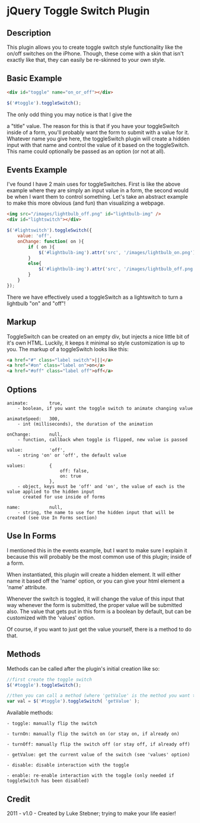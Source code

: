 # jQuery Toggle Switch Plugin

## Description
This plugin allows you to create toggle switch style functionality like the on/off switches on the iPhone. 
Though, these come with a skin that isn't exactly like that, they can easily be re-skinned to your own style.

## Basic Example
````html
<div id="toggle" name="on_or_off"></div>
````

````javascript
$('#toggle').toggleSwitch();
````

The only odd thing you may notice is that I give the <div> a "title" value. The reason for this is that if 
you have your toggleSwitch inside of a form, you'll probably want the form to submit with a value for it.
Whatever name you give here, the toggleSwitch plugin will create a hidden input with that name and control
the value of it based on the toggleSwitch. This name could optionally be passed as an option (or not at all).

## Events Example
I've found I have 2 main uses for toggleSwitches. First is like the above example where they are simply an
input value in a form, the second would be when I want them to control something. Let's take an abstract
example to make this more obvious (and fun) than visualizing a webpage.

````html
<img src="/images/lightbulb_off.png" id="lightbulb-img" />
<div id="lightswitch"></div>
````

````javascript
$('#lightswitch').toggleSwitch({
	value: 'off',
	onChange: function( on ){
		if ( on ){
			$('#lightbulb-img').attr('src', '/images/lightbulb_on.png');
		}
		else{
			$('#lightbulb-img').attr('src', '/images/lightbulb_off.png');
		}
	}
});
````

There we have effectively used a toggleSwitch as a lightswitch to turn a lightbulb "on" and "off"!

## Markup
ToggleSwitch can be created on an empty div, but injects a nice little bit of it's own HTML. Luckily,
it keeps it minimal so style customization is up to you. The markup of a toggleSwitch looks like this:

````html
<a href="#" class="label switch">|||</a>
<a href="#on" class="label on">on</a>
<a href="#off" class="label off">off</a>
````

## Options

````
animate: 		true,
	- boolean, if you want the toggle switch to animate changing value

animateSpeed: 	300,
	- int (milliseconds), the duration of the animation
	
onChange: 		null,
	- function, callback when toggle is flipped, new value is passed
	
value: 			'off',
	- string 'on' or 'off', the default value
	
values: 		{
					off: false,
					on: true
				},
	- object, keys must be 'off' and 'on', the value of each is the value applied to the hidden input
	  created for use inside of forms
	
name: 			null,
	- string, the name to use for the hidden input that will be created (see Use In Forms section)
````

## Use In Forms
I mentioned this in the events example, but I want to make sure I explain it because this will probably
be the most common use of this plugin; inside of a form. 

When instantiated, this plugin will create a hidden element. It will either name it based off the 'name'
option, or you can give your html element a 'name' attribute. 

Whenever the switch is toggled, it will change the value of this input that way whenever the form is
submitted, the proper value will be submitted also. The value that gets put in this form is a boolean
by default, but can be customized with the 'values' option.

Of course, if you want to just get the value yourself, there is a method to do that.

## Methods

Methods can be called after the plugin's initial creation like so:

````javascript
//first create the toggle switch
$('#toggle').toggleSwitch();

//then you can call a method (where 'getValue' is the method you want to call)
var val = $('#toggle').toggleSwitch( 'getValue' );
````

Available methods:
````
- toggle: manually flip the switch

- turnOn: manually flip the switch on (or stay on, if already on)

- turnOff: manually flip the switch off (or stay off, if already off)

- getValue: get the current value of the switch (see 'values' option)

- disable: disable interaction with the toggle

- enable: re-enable interaction with the toggle (only needed if toggleSwitch has been disabled)
````

## Credit
2011 - v1.0 - Created by Luke Stebner; trying to make your life easier!